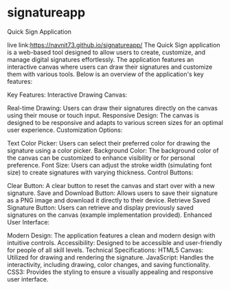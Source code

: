 # signatureapp
Quick Sign Application

live link:https://navnit73.github.io/signatureapp/
The Quick Sign application is a web-based tool designed to allow users to create, customize, and manage digital signatures effortlessly. The application features an interactive canvas where users can draw their signatures and customize them with various tools. Below is an overview of the application's key features:

Key Features:
Interactive Drawing Canvas:

Real-time Drawing: Users can draw their signatures directly on the canvas using their mouse or touch input.
Responsive Design: The canvas is designed to be responsive and adapts to various screen sizes for an optimal user experience.
Customization Options:

Text Color Picker: Users can select their preferred color for drawing the signature using a color picker.
Background Color: The background color of the canvas can be customized to enhance visibility or for personal preference.
Font Size: Users can adjust the stroke width (simulating font size) to create signatures with varying thickness.
Control Buttons:

Clear Button: A clear button to reset the canvas and start over with a new signature.
Save and Download Button: Allows users to save their signature as a PNG image and download it directly to their device.
Retrieve Saved Signature Button: Users can retrieve and display previously saved signatures on the canvas (example implementation provided).
Enhanced User Interface:

Modern Design: The application features a clean and modern design with intuitive controls.
Accessibility: Designed to be accessible and user-friendly for people of all skill levels.
Technical Specifications:
HTML5 Canvas: Utilized for drawing and rendering the signature.
JavaScript: Handles the interactivity, including drawing, color changes, and saving functionality.
CSS3: Provides the styling to ensure a visually appealing and responsive user interface.
